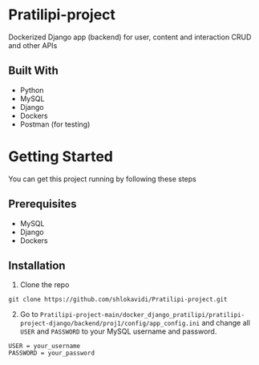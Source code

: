 # Pratilipi-project
Dockerized Django app (backend) for user, content and interaction CRUD and other APIs 


## Built With
* Python
* MySQL
* Django
* Dockers
* Postman (for testing)

# Getting Started
You can get this project running by following these steps

## Prerequisites
* MySQL
* Django
* Dockers

## Installation
1. Clone the repo
```
git clone https://github.com/shlokavidi/Pratilipi-project.git
```
2. Go to `Pratilipi-project-main/docker_django_pratilipi/pratilipi-project-django/backend/proj1/config/app_config.ini` and change all `USER` and `PASSWORD` to your MySQL username and password.
```
USER = your_username
PASSWORD = your_password
```
